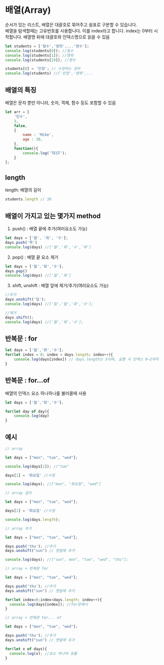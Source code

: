 # 배열(Array)
순서가 있는 리스트, 배열은 대괄호로 묶어주고 쉼표로 구분할 수 있습니다.  
배열을 탐색할때는 고유번호를 사용합니다. 이를 index라고 합니다.
index는 0부터 시작합니다. 배열명 뒤에 대괄호와 인덱스명으로 읽을 수 있음

``` js
let students = ['철수','영희',...'영수'];
console.log(students[0]); //철수
console.log(students[1]); //영희
console.log(students[29]); //영수

students[0] = '민정'; // 수정하는 경우
console.log(students) //['민정','영희',...
```
## 배열의 특징
배열은 문자 뿐만 아니라, 숫자, 객체, 함수 등도 포함할 수 있음

``` js
let arr = [
	'민수',
	3,
	false,
	{
		name : 'Mike',
		age : 30,
	},
	function(){
		console.log('TEST');
	}
];
```

## length
length: 배열의 길이
``` js
students.length // 30
```
## 배열이 가지고 있는 몇가지 method
1. push() : 배열 끝에 추가(여러요소도 가능)

``` js
let days = ['월', '화', '수'];
days.push('목')
console.log(days) //['월','화','수','목']
```

2. pop() : 배열 끝 요소 제거
``` js
let days = ['월','화','수'];
days.pop()
console.log(days) //['월','화']
```

3. shift, unshift : 배열 앞에 제거/추가(여러요소도 가능)

```js
//추가
days.unshift('일');
console.log(days) //['일','월','화','수'];

//제거
days.shift();
console.log(days) //['월','화','수'];
```

## 반복문 : for
``` js
let days = ['월','화','수'];
for(let index = 0; index < days.length; index++){
	console.log(days[index]) // days.length는 3이며, 실행 시 인덱스 0~2까지 반복함
}
```

## 반복문 : for...of
배열의 인덱스 요소 하나하나를 불러올때 사용
``` js
let days = ['월','화','수'];

for(let day of day){
	console.log(day)
}
```

## 예시
``` js
// array

let days = ["mon", "tue", "wed"];

console.log(days[1]); //"tue"

days[1] = '화요일' //수정

console.log(days); //["mon", "화요일", "wed"]
```

``` js
// array 길이

let days = ["mon", "tue", "wed"];

days[1] = '화요일' //수정

console.log(days.length);
```
``` js
// array 추가

let days = ["mon", "tue", "wed"];

days.push('thu'); //추가
days.unshift("sun") // 맨앞에 추가

console.log(days); //["sun", mon", "tue", "wed", "thu"];
```

``` js
// array + 반복문 for

let days = ["mon", "tue", "wed"];

days.push('thu'); //추가
days.unshift("sun") // 맨앞에 추가

for(let index=0;index<days.length; index++){
  console.log(days[index]); //for문예시
}
```

``` js
// array + 반복문 for... of

let days = ["mon", "tue", "wed"];

days.push('thu'); //추가
days.unshift("sun") // 맨앞에 추가

for(let x of days){
  console.log(x); //요소 하나씩 호출
}
```
